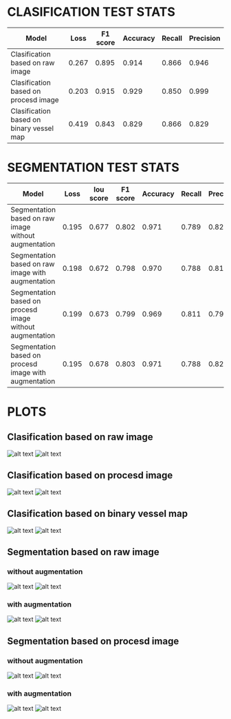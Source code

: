 # CLASIFICATION TEST STATS
| Model |  Loss | F1 score | Accuracy | Recall | Precision |
| --- |  --- | --- | --- | --- | --- |
| Clasification based on raw image  | 0.267 | 0.895 | 0.914 | 0.866 | 0.946 |
| Clasification based on procesd image  | 0.203 | 0.915 | 0.929 | 0.850 | 0.999 |
| Clasification based on  binary vessel map | 0.419 | 0.843 | 0.829 | 0.866 | 0.829 |


# SEGMENTATION TEST STATS
| Model | Loss | Iou score | F1 score | Accuracy | Recall | Precision | Specificity |
| --- | --- | --- | --- | --- | --- | --- | --- |
| Segmentation based on raw image without augmentation | 0.195 | 0.677 | 0.802 | 0.971 | 0.789 | 0.820 | 0.985|
| Segmentation based on raw image with augmentation | 0.198 | 0.672 | 0.798 | 0.970 | 0.788 | 0.814 | 0.985 |
| Segmentation based on procesd image  without augmentation | 0.199 | 0.673 | 0.799 | 0.969 | 0.811 | 0.792 | 0.982|
| Segmentation based on procesd image with augmentation | 0.195 | 0.678 | 0.803 |0.971 | 0.788 | 0.822 | 0.985|

# PLOTS
## Clasification based on raw image
![alt text](https://github.com/Mpasiowiec/Retinopatia/blob/main/densenet/models/densenet121_e20_s300_b14_plot.jpg?raw=true)
![alt text](https://github.com/Mpasiowiec/Retinopatia/blob/main/densenet/models/densenet121_e20_s300_b14_viz.jpg?raw=true)
## Clasification based on procesd image
![alt text](https://github.com/Mpasiowiec/Retinopatia/blob/main/densenet/models/densenet121_prep_e20_s300_b14_plot.jpg?raw=true)
![alt text](https://github.com/Mpasiowiec/Retinopatia/blob/main/densenet/models/densenet121_prep_e20_s300_b14_viz.jpg?raw=true)
## Clasification based on  binary vessel map
![alt text](https://github.com/Mpasiowiec/Retinopatia/blob/main/densenet/models/densenet121_vessel_e20_s300_b14_plot.jpg?raw=true)
![alt text](https://github.com/Mpasiowiec/Retinopatia/blob/main/densenet/models/densenet121_vessel_e20_s300_b14_viz.jpg?raw=true)

## Segmentation based on raw image
### without augmentation
![alt text](https://github.com/Mpasiowiec/Retinopatia/blob/main/unet/models/UNet11_e40_s256_b9_noaugm_plot.jpg?raw=true)
![alt text](https://github.com/Mpasiowiec/Retinopatia/blob/main/unet/models/UNet11_e35_s256_b9_noaugm_viz.jpg?raw=true)
### with augmentation
![alt text](https://github.com/Mpasiowiec/Retinopatia/blob/main/unet/models/UNet11_e40_s256_b9_jit_plot.jpg?raw=true)
![alt text](https://github.com/Mpasiowiec/Retinopatia/blob/main/unet/models/UNet11_e35_s256_b9_jit_viz.jpg?raw=true)
## Segmentation based on procesd image
### without augmentation
![alt text](https://github.com/Mpasiowiec/Retinopatia/blob/main/unet/models/UNet11_prep_e40_s256_b9_noaugm_plot.jpg?raw=true)
![alt text](https://github.com/Mpasiowiec/Retinopatia/blob/main/unet/models/UNet11_prep_e35_s256_b9_noaugm_viz.jpg?raw=true)
### with augmentation
![alt text](https://github.com/Mpasiowiec/Retinopatia/blob/main/unet/models/UNet11_prep_e40_s256_b9_jit_plot.jpg?raw=true)
![alt text](https://github.com/Mpasiowiec/Retinopatia/blob/main/unet/models/UNet11_prep_e35_s256_b9_jit_viz.jpg?raw=true)

